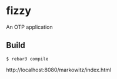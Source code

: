 fizzy
=====

An OTP application

Build
-----

    $ rebar3 compile


http://localhost:8080/markowitz/index.html
